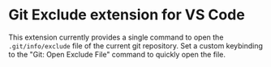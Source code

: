 # Git Exclude extension for VS Code

This extension currently provides a single command to open the `.git/info/exclude` file of the current git repository. Set a custom keybinding to the "Git: Open Exclude File" command to quickly open the file.
